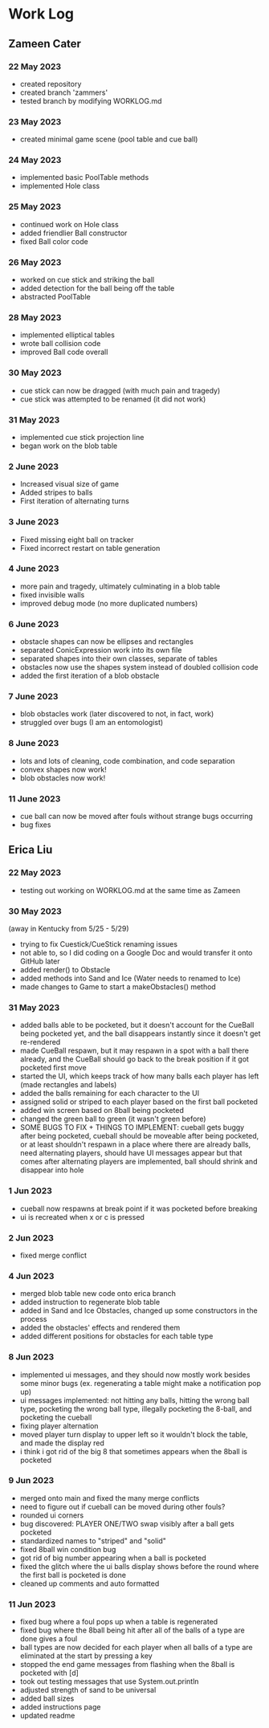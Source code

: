 # Work Log

## Zameen Cater

### 22 May 2023

- created repository
- created branch 'zammers'
- tested branch by modifying WORKLOG.md

### 23 May 2023
- created minimal game scene (pool table and cue ball)

### 24 May 2023
- implemented basic PoolTable methods
- implemented Hole class

### 25 May 2023
- continued work on Hole class
- added friendlier Ball constructor
- fixed Ball color code

### 26 May 2023
- worked on cue stick and striking the ball
- added detection for the ball being off the table
- abstracted PoolTable

### 28 May 2023
- implemented elliptical tables
- wrote ball collision code
- improved Ball code overall

### 30 May 2023
- cue stick can now be dragged (with much pain and tragedy)
- cue stick was attempted to be renamed (it did not work)

### 31 May 2023
- implemented cue stick projection line
- began work on the blob table

### 2 June 2023
- Increased visual size of game
- Added stripes to balls
- First iteration of alternating turns

### 3 June 2023
- Fixed missing eight ball on tracker
- Fixed incorrect restart on table generation

### 4 June 2023
- more pain and tragedy, ultimately culminating in a blob table
- fixed invisible walls
- improved debug mode (no more duplicated numbers)

### 6 June 2023
- obstacle shapes can now be ellipses and rectangles
- separated ConicExpression work into its own file
- separated shapes into their own classes, separate of tables
- obstacles now use the shapes system instead of doubled collision code
- added the first iteration of a blob obstacle

### 7 June 2023
- blob obstacles work (later discovered to not, in fact, work)
- struggled over bugs (I am an entomologist)

### 8 June 2023
- lots and lots of cleaning, code combination, and code separation
- convex shapes now work!
- blob obstacles now work!

### 11 June 2023
- cue ball can now be moved after fouls without strange bugs occurring
- bug fixes


## Erica Liu

### 22 May 2023

- testing out working on WORKLOG.md at the same time as Zameen

### 30 May 2023

(away in Kentucky from 5/25 - 5/29)
- trying to fix Cuestick/CueStick renaming issues
- not able to, so I did coding on a Google Doc and would transfer it onto GitHub later
- added render() to Obstacle
- added methods into Sand and Ice (Water needs to renamed to Ice)
- made changes to Game to start a makeObstacles() method

### 31 May 2023

- added balls able to be pocketed, but it doesn't account for the CueBall being pocketed yet,
and the ball disappears instantly since it doesn't get re-rendered
- made CueBall respawn, but it may respawn in a spot with a ball there already,
and the CueBall should go back to the break position if it got pocketed first move
- started the UI, which keeps track of how many balls each player has left
(made rectangles and labels)
- added the balls remaining for each character to the UI
- assigned solid or striped to each player based on the first ball pocketed
- added win screen based on 8ball being pocketed
- changed the green ball to green (it wasn't green before)
- SOME BUGS TO FIX + THINGS TO IMPLEMENT: cueball gets buggy after being pocketed, cueball should be moveable after being pocketed, or at least shouldn't respawn in a place where there are already balls,
need alternating players, should have UI messages appear but that comes after alternating
players are implemented, ball should shrink and disappear into hole

### 1 Jun 2023

- cueball now respawns at break point if it was pocketed before breaking
- ui is recreated when x or c is pressed

### 2 Jun 2023

- fixed merge conflict

### 4 Jun 2023

- merged blob table new code onto erica branch
- added instruction to regenerate blob table
- added in Sand and Ice Obstacles, changed up some constructors in the process
- added the obstacles' effects and rendered them
- added different positions for obstacles for each table type

### 8 Jun 2023

- implemented ui messages, and they should now mostly work besides some minor bugs (ex.
  regenerating a table might make a notification pop up)
- ui messages implemented: not hitting any balls, hitting the wrong ball type, pocketing the wrong
ball type, illegally pocketing the 8-ball, and pocketing the cueball
- fixing player alternation
- moved player turn display to upper left so it wouldn't block the table, and made the display red
- i think i got rid of the big 8 that sometimes appears when the 8ball is pocketed

### 9 Jun 2023

- merged onto main and fixed the many merge conflicts
- need to figure out if cueball can be moved during other fouls?
- rounded ui corners
- bug discovered: PLAYER ONE/TWO swap visibly after a ball gets pocketed
- standardized names to "striped" and "solid"
- fixed 8ball win condition bug
- got rid of big number appearing when a ball is pocketed
- fixed the glitch where the ui balls display shows before the round where the
first ball is pocketed is done
- cleaned up comments and auto formatted

### 11 Jun 2023

- fixed bug where a foul pops up when a table is regenerated
- fixed bug where the 8ball being hit after all of the balls of a type are done gives a foul
- ball types are now decided for each player when all balls of a type are eliminated at the start
by pressing a key
- stopped the end game messages from flashing when the 8ball is pocketed with [d]
- took out testing messages that use System.out.println
- adjusted strength of sand to be universal
- added ball sizes
- added instructions page
- updated readme
